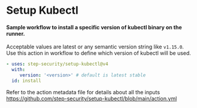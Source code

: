# Setup Kubectl

#### Sample workflow to install a specific version of kubectl binary on the runner.

Acceptable values are latest or any semantic version string like `v1.15.0`. Use this action in workflow to define which version of kubectl will be used.

```yaml
- uses: step-security/setup-kubectl@v4
  with:
     version: '<version>' # default is latest stable
  id: install
```

Refer to the action metadata file for details about all the inputs https://github.com/step-security/setup-kubectl/blob/main/action.yml
